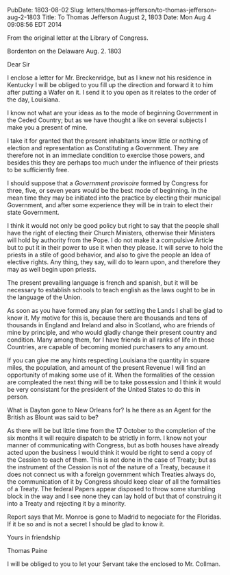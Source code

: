 PubDate: 1803-08-02
Slug: letters/thomas-jefferson/to-thomas-jefferson-aug-2-1803
Title: To Thomas Jefferson  August 2, 1803
Date: Mon Aug  4 09:08:56 EDT 2014

   From the original letter at the Library of Congress.

   Bordenton on the Delaware Aug. 2. 1803

   Dear Sir

   I enclose a letter for Mr. Breckenridge, but as I knew not his residence
   in Kentucky I will be obliged to you fill up the direction and
   forward it to him after putting a Wafer on it. I send it to you open
   as it relates to the order of the day, Louisiana.

   I know not what are your ideas as to the mode of beginning Government in
   the Ceded Country; but as we have thought a like on several subjects I make
   you a present of mine.

   I take it for granted that the present inhabitants know little or nothing
   of election and representation as Constituting a Government. They are
   therefore not in an immediate condition to exercise those powers, and
   besides this they are perhaps too much under the influence of their
   priests to be sufficiently free.

   I should suppose that a *Government provisoire* formed by Congress for
   three, five, or seven years would be the best mode of beginning. In the
   mean time they may be initiated into the practice by electing their
   municipal Government, and after some experience they will be in train to
   elect their state Government.

   I think it would not only be good policy but right to say that the people
   shall have the right of electing their Church Ministers, otherwise their
   Ministers will hold by authority from the Pope. I do not make it a
   compulsive Article but to put it in their power to use it when they
   please. It will serve to hold the priests in a stile of good behavior, and
   also to give the people an Idea of elective rights. Any thing, they say,
   will do to learn upon, and therefore they may as well begin upon priests.

   The present prevailing language is french and spanish, but it will be
   necessary to establish schools to teach english as the laws ought to be in
   the language of the Union.

   As soon as you have formed any plan for settling the Lands I shall be glad
   to know it. My motive for this is, because there are thousands and tens of
   thousands in England and Ireland and also in Scotland, who are friends of
   mine by principle, and who would gladly change their present country and
   condition. Many among them, for I have friends in all ranks of life in
   those Countries, are capable of becoming monied purchasers to any amount.

   If you can give me any hints respecting Louisiana the quantity in square
   miles, the population, and amount of the present Revenue I will find an
   opportunity of making some use of it. When the formalities of the cession
   are compleated the next thing will be to take possession and I think it
   would be very consistant for the president of the United States to do this
   in person.

   What is Dayton gone to New Orleans for? Is he there as an Agent for the
   British as Blount was said to be?

   As there will be but little time from the 17 October to the completion of
   the six months it will require dispatch to be strictly in form. I know not
   your manner of communicating with Congress, but as both houses have
   already acted upon the business I would think it would be right to send a
   copy of the Cession to each of them. This is not done in the case of
   Treaty; but as the instrument of the Cession is not of the nature of a
   Treaty, because it does not connect us with a foreign government which
   Treaties always do, the communication of it by Congress should keep
   clear of all the formalities of a Treaty. The federal Papers appear
   disposed to throw some stumbling block in the way and I see none they can
   lay hold of but that of construing it into a Treaty and rejecting it by a
   minority.

   Report says that Mr. Monroe is gone to Madrid to negociate for the
   Floridas. If it be so and is not a secret I should be glad to
   know it.

   Yours in friendship

   Thomas Paine

   I will be obliged to you to let your Servant take the enclosed to Mr.
   Collman.


